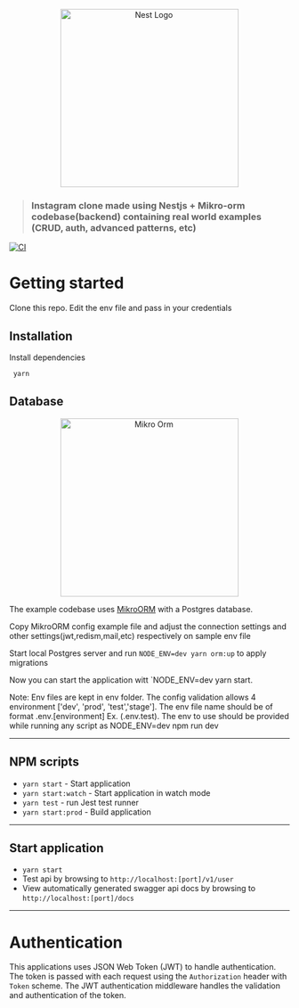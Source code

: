<p align="center">
  <a href="http://nestjs.com/" target="blank"><img src="https://nestjs.com/img/logo_text.svg" width="320" alt="Nest Logo" /></a>
</p>

> ### Instagram clone made using Nestjs + Mikro-orm codebase(backend) containing real world examples (CRUD, auth, advanced patterns, etc)

[![CI](https://github.com/rubiin/ultimate-nest/actions/workflows/github-ci.yml/badge.svg)](https://github.com/rubiin/ultimate-nest/actions/workflows/github-ci.yml)

# Getting started

Clone this repo. Edit the env file and pass in your credentials

## Installation

Install dependencies

```sh
 yarn
```

## Database

<p align="center">
  <a href="https://mikro-orm.io/" target="blank"><img src="https://raw.githubusercontent.com/mikro-orm/mikro-orm/master/docs/static/img/logo-readme.svg?sanitize=true" width="320" alt="Mikro Orm" /></a>
</p>

The example codebase uses [MikroORM](https://mikro-orm.io/) with a Postgres database.

Copy MikroORM config example file and adjust the connection settings and other settings(jwt,redism,mail,etc) respectively on sample env file

Start local Postgres server and run `NODE_ENV=dev yarn orm:up` to apply migrations

Now you can start the application witt `NODE_ENV=dev yarn start.

Note: Env files are kept in env folder. The config validation allows 4 environment ['dev', 'prod', 'test','stage']. The env file name
should be of format .env.[environment] Ex. (.env.test). The env to use should be provided while running any script as NODE_ENV=dev npm run dev

---

## NPM scripts

-   `yarn start` - Start application
-   `yarn start:watch` - Start application in watch mode
-   `yarn test` - run Jest test runner
-   `yarn start:prod` - Build application

---

## Start application

-   `yarn start`
-   Test api by browsing to `http://localhost:[port]/v1/user`
-   View automatically generated swagger api docs by browsing to `http://localhost:[port]/docs`

---

# Authentication

This applications uses JSON Web Token (JWT) to handle authentication. The token is passed with each request using the `Authorization` header with `Token` scheme. The JWT authentication middleware handles the validation and authentication of the token.
